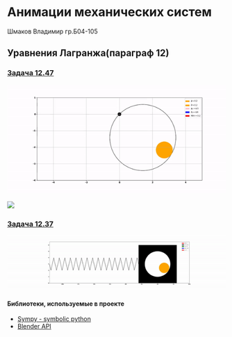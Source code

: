 # Анимации механических систем
Шмаков Владимир гр.Б04-105

## Уравнения Лагранжа(параграф 12)

### [Задача 12.47](https://github.com/ShmakovVladimir/analytical-mechanics/blob/main/12_47/README.md)
![](https://github.com/ShmakovVladimir/analytical-mechanics/blob/main/12_47/12_47.gif)

![](https://media4.giphy.com/media/iUFeGUjZHuAyMBIFmv/giphy.gif?cid=790b7611b3b1a99baa3a03cd85f91ba2c79861b957b7135d&rid=giphy.gif&ct=g)

### [Задача 12.37](https://github.com/ShmakovVladimir/analytical-mechanics/blob/main/12_37/README.md)
![](https://github.com/ShmakovVladimir/analytical-mechanics/blob/main/12_37/12_37.gif)



#### Библиотеки, используемые в проекте
- [Sympy - symbolic python](https://github.com/ShmakovVladimir/analytical-mechanics/blob/main/usedLibraries/sympyLibConspect/sympyLib.ipynb)
- [Blender API](https://github.com/ShmakovVladimir/analytical-mechanics/blob/main/usedLibraries/BlenderScriptingSynopsis/README.md)
